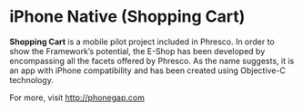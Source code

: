 iPhone Native (Shopping Cart)
==========================

<b>Shopping Cart</b> is a mobile pilot project included in Phresco. In order to show the Framework’s potential, 
the E-Shop has been developed by encompassing all the facets offered by Phresco. As the name suggests, 
it is an app with iPhone compatibility and has been created using Objective-C technology. 

For more, visit http://phonegap.com
